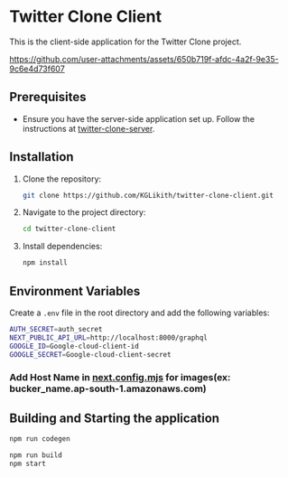 # Twitter Clone Client

This is the client-side application for the Twitter Clone project.

https://github.com/user-attachments/assets/650b719f-afdc-4a2f-9e35-9c6e4d73f607

## Prerequisites

- Ensure you have the server-side application set up. Follow the instructions at [twitter-clone-server](https://github.com/KGLikith/twitter-clone-server).

## Installation

1. Clone the repository:

    ```bash
    git clone https://github.com/KGLikith/twitter-clone-client.git
    ```

2. Navigate to the project directory:

    ```bash
    cd twitter-clone-client
    ```

3. Install dependencies:

    ```bash
    npm install
    ```

## Environment Variables

Create a `.env` file in the root directory and add the following variables:

```bash
AUTH_SECRET=auth_secret
NEXT_PUBLIC_API_URL=http://localhost:8000/graphql
GOOGLE_ID=Google-cloud-client-id
GOOGLE_SECRET=Google-cloud-client-secret
```


### Add Host Name in [next.config.mjs](https://github.com/KGLikith/twitter-clone-client/blob/main/next.config.mjs) for images(ex: bucker_name.ap-south-1.amazonaws.com)



## Building and Starting the application

```bash
npm run codegen
```

```bash
npm run build
npm start
```
